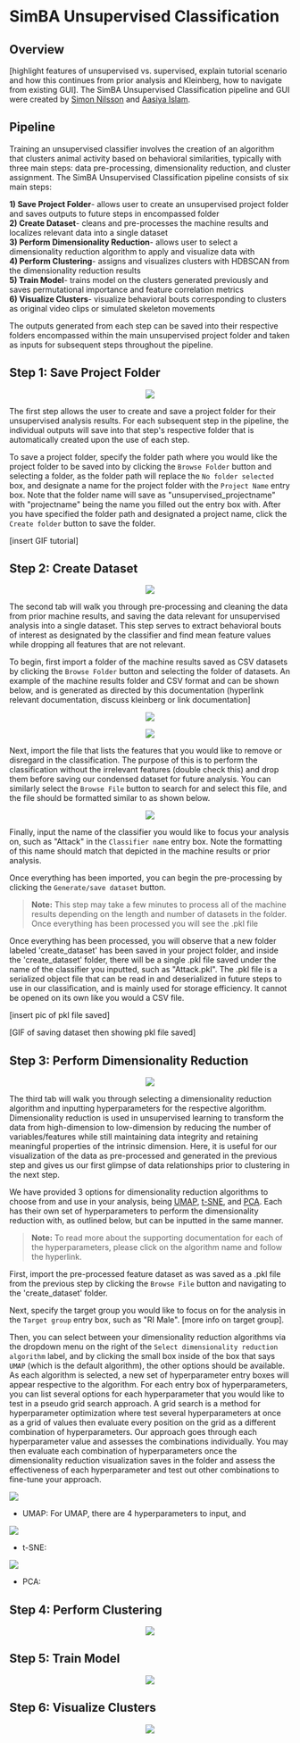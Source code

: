 # SimBA Unsupervised Classification

## Overview

[highlight features of unsupervised vs. supervised, explain tutorial scenario and how this continues from prior analysis and Kleinberg, how to navigate from existing GUI]. The SimBA Unsupervised Classification pipeline and GUI were created by [Simon Nilsson](https://github.com/sronilsson) and [Aasiya Islam](https://github.com/aasiya-islam).

## Pipeline

Training an unsupervised classifier involves the creation of an algorithm that clusters animal activity based on behavioral similarities, typically with three main steps: data pre-processing, dimensionality reduction, and cluster assignment. 
The SimBA Unsupervised Classification pipeline consists of six main steps: 

**1) Save Project Folder**- allows user to create an unsupervised project folder and saves outputs to future steps in encompassed folder     
**2) Create Dataset**- cleans and pre-processes the machine results and localizes relevant data into a single dataset      
**3) Perform Dimensionality Reduction**- allows user to select a dimensionality reduction algorithm to apply and visualize data with     
**4) Perform Clustering**- assigns and visualizes clusters with HDBSCAN from the dimensionality reduction results       
**5) Train Model**- trains model on the clusters generated previously and saves permutational importance and feature correlation metrics     
**6) Visualize Clusters**- visualize behavioral bouts corresponding to clusters as original video clips or simulated skeleton movements

The outputs generated from each step can be saved into their respective folders encompassed within the main unsupervised project folder and taken as inputs for subsequent steps throughout the pipeline.

## Step 1: Save Project Folder 

<p align="center">
<img src="https://github.com/sgoldenlab/simba/blob/master/images/create_folder.PNG" />
</p>

The first step allows the user to create and save a project folder for their unsupervised analysis results. 
For each subsequent step in the pipeline, the individual outputs will save into that step's respective folder that is automatically created upon the use of each step. 

To save a project folder, specify the folder path where you would like the project folder to be saved into by clicking the ```Browse Folder``` button and selecting a folder, as the folder path will replace the ```No folder selected``` box, and designate a name for the project folder with the ```Project Name``` entry box. 
Note that the folder name will save as "unsupervised_projectname" with "projectname" being the name you filled out the entry box with. After you have specified the folder path and designated a project name, click the ```Create folder``` button to save the folder.

[insert GIF tutorial]

## Step 2: Create Dataset

<p align="center">
<img src="https://github.com/sgoldenlab/simba/blob/master/images/create_dataset.PNG" />
</p>

The second tab will walk you through pre-processing and cleaning the data from prior machine results, and saving the data relevant for unsupervised analysis into a single dataset. 
This step serves to extract behavioral bouts of interest as designated by the classifier and find mean feature values while dropping all features that are not relevant.

To begin, first import a folder of the machine results saved as CSV datasets by clicking the ```Browse Folder``` button and selecting the folder of datasets. An example of the machine results folder and CSV format and can be shown below, and is generated as directed by this documentation (hyperlink relevant documentation, discuss kleinberg or link documentation]



<p align="center">
<img src="https://github.com/sgoldenlab/simba/blob/master/images/dataset_folder2.PNG" />
</p>

<p align="center">
<img src="https://github.com/sgoldenlab/simba/blob/master/images/machine_results.PNG" />
</p>


Next, import the file that lists the features that you would like to remove or disregard in the classification. 
The purpose of this is to perform the classification without the irrelevant features (double check this) and drop them before saving our condensed dataset for future analysis. 
You can similarly select the ```Browse File``` button to search for and select this file, and the file should be formatted similar to as shown below.

<p align="center">
<img src="https://github.com/sgoldenlab/simba/blob/master/images/features2remove.PNG" />
</p>


Finally, input the name of the classifier you would like to focus your analysis on, such as "Attack" in the ```Classifier name``` entry box. Note the formatting of this name should match that depicted in the machine results or prior analysis.

Once everything has been imported, you can begin the pre-processing by clicking the ```Generate/save dataset``` button. 

>**Note:** This step may take a few minutes to process all of the machine results depending on the length and number of datasets in the folder. Once everything has been processed you will see the .pkl file 

Once everything has been processed, you will observe that a new folder labeled 'create_dataset' has been saved in your project folder, and inside the 'create_dataset' folder, there will be a single .pkl file saved under the name of the classifier you inputted, such as "Attack.pkl". The .pkl file is a serialized object file that can be read in and deserialized in future steps to use in our classification, and is mainly used for storage efficiency. It cannot be opened on its own like you would a CSV file. 

[insert pic of pkl file saved]


[GIF of saving dataset then showing pkl file saved]


## Step 3: Perform Dimensionality Reduction

<p align="center">
<img src="https://github.com/sgoldenlab/simba/blob/master/images/perform_DR.PNG" />
</p>

The third tab will walk you through selecting a dimensionality reduction algorithm and inputting hyperparameters for the respective algorithm. Dimensionality reduction is used in unsupervised learning to transform the data from high-dimension to low-dimension by reducing the number of variables/features while still maintaining data integrity and retaining meaningful properties of the intrinsic dimension. Here, it is useful for our visualization of the data as pre-processed and generated in the previous step and gives us our first glimpse of data relationships prior to clustering in the next step. 

We have provided 3 options for dimensionality reduction algorithms to choose from and use in your analysis, being [UMAP](https://umap-learn.readthedocs.io/en/latest/), [t-SNE](https://scikit-learn.org/stable/modules/generated/sklearn.manifold.TSNE.html), and [PCA](https://scikit-learn.org/stable/modules/generated/sklearn.decomposition.PCA.html). Each has their own set of hyperparameters to perform the dimensionality reduction with, as outlined below, but can be inputted in the same manner. 

>**Note:** To read more about the supporting documentation for each of the hyperparameters, please click on the algorithm name and follow the hyperlink. 

First, import the pre-processed feature dataset as was saved as a .pkl file from the previous step by clicking the ```Browse File``` button and navigating to the 'create_dataset' folder. 

Next, specify the target group you would like to focus on for the analysis in the ```Target group``` entry box, such as "RI Male". [more info on target group].

Then, you can select between your dimensionality reduction algorithms via the dropdown menu on the right of the `Select dimensionality reduction algorithm` label, and by clicking the small box inside of the box that says `UMAP` (which is the default algorithm), the other options should be available. As each algorithm is selected, a new set of hyperparameter entry boxes will appear respective to the algorithm. For each entry box of hyperparameters, you can list several options for each hyperparameter that you would like to test in a pseudo grid search approach. A grid search is a method for hyperparameter optimization where test several hyperparameters at once as a grid of values then evaluate every position on the grid as a different combination of hyperparameters. Our approach goes through each hyperparameter value and assesses the combinations individually. You may then evaluate each combination of hyperparameters once the dimensionality reduction visualization saves in the folder and assess the effectiveness of each hyperparameter and test out other combinations to fine-tune your approach. 

<p>
<img src="https://github.com/sgoldenlab/simba/blob/master/images/UMAP.PNG" />
</p>


- UMAP: For UMAP, there are 4 hyperparameters to input, and 

<p>
<img src="https://github.com/sgoldenlab/simba/blob/master/images/tsne.PNG" />
</p>


- t-SNE:

<p>
<img src="https://github.com/sgoldenlab/simba/blob/master/images/PCA.PNG" />
</p>


- PCA:


## Step 4: Perform Clustering

<p align="center">
<img src="https://github.com/sgoldenlab/simba/blob/master/images/perform_clustering.PNG" />
</p>

## Step 5: Train Model

<p align="center">
<img src="https://github.com/sgoldenlab/simba/blob/master/images/train_model.PNG" />
</p>

## Step 6: Visualize Clusters 

<p align="center">
<img src="https://github.com/sgoldenlab/simba/blob/master/images/visualize_clusters.PNG" />
</p>
